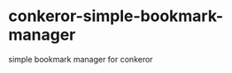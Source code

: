 conkeror-simple-bookmark-manager
================================

simple bookmark manager for conkeror
